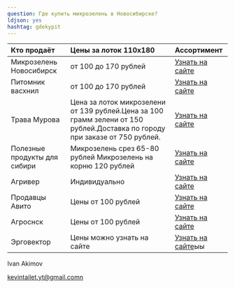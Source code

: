 ```yaml
---
question: Где купить микрозелень в Новосибирске?
ldjson: yes 
hashtag: gdekypit
---
```


| Кто продаёт | Цены за лоток 110х180 | Ассортимент |
| :---    | :-----  | :-----   |
|Микрозелень Новосибирск|	от 100 до 170 рублей|  [Узнать на сайте](https://микрозеленьновосибирск.рф/) |
|Питомник васхнил|	от 100 до 170 рублей|  [Узнать на сайте](https://vashnil.ru/katalog/novosibirsk/mikrozelen/gotovaa-mikrozelen) |
|Трава Мурова| Цена за лоток микрозелени от 139 рублей.Цена за 100 грамм зелени от 150 рублей.Доставка по городу при заказе от 750 рублей.| [Узнать на сайте](https://vk.com/travamurava_nsk)
|Полезные продукты для сибири|Микрозелень срез 65-80 рублей Микрозелень на корню 120 рублей| [Узнать на сайте](https://sibrostok.ru/microzelen)
|Агривер|Индивидуально| [Узнать на сайте](https://agriver-fresh.ru/flowers/index.html)
|Продавцы Авито| Цены от 100 рублей | [Узнать на сайте](https://www.avito.ru/novosibirsk/produkty_pitaniya/mikrozelen_2437261051)
| Агроснск | Цены от 100 рублей | [Узнать на сайте](https://agross-nsk.ru/)
| Эрговектор | Цены можно узнать на сайте | [Узнать на сайте](https://www.агровектор.рф/prajs-list.html)ыы

Ivan Akimov

kevintailet.yt@gmail.comn